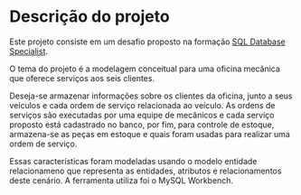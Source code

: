 # Descrição do projeto

Este projeto consiste em um desafio proposto na formação [SQL Database Specialist](https://www.dio.me/en/curso-sql).

O tema do projeto é a modelagem conceitual para uma oficina mecânica que oferece serviços aos seis clientes.

Deseja-se armazenar informações sobre os clientes da oficina, junto a seus veículos e cada ordem de serviço relacionada ao veículo. As ordens de serviços são executadas por uma equipe de mecânicos e cada serviço proposto está cadastrado no banco, por fim, para controle de estoque, armazena-se as peças em estoque e quais foram usadas para realizar uma ordem de serviço.

Essas características foram modeladas usando o modelo entidade relacionameno que representa as entidades, atributos e relacionamentos  deste cenário. A ferramenta utiliza foi o MySQL Workbench.
